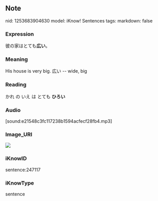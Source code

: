 ## Note
nid: 1253683904630
model: iKnow! Sentences
tags: 
markdown: false

### Expression
彼の家はとても<b>広い</b>。

### Meaning
His house is very big.
広い -- wide, big

### Reading
かれ の いえ は とても <b>ひろい</b>

### Audio
[sound:e21548c3fc117238b1594acfecf28fb4.mp3]

### Image_URI
<img src="fd2327138a96c4d8e78270f9aa146ac4.jpg">

### iKnowID
sentence:247117

### iKnowType
sentence
